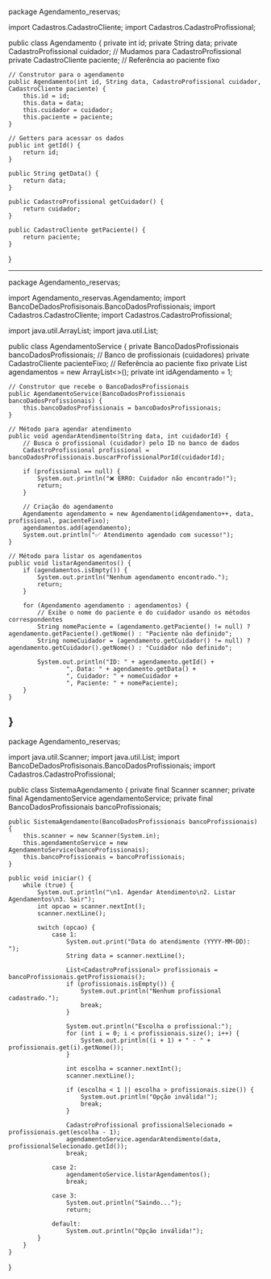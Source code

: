 package Agendamento_reservas;

import Cadastros.CadastroCliente;
import Cadastros.CadastroProfissional;

public class Agendamento {
    private int id;
    private String data;
    private CadastroProfissional cuidador;  // Mudamos para CadastroProfissional
    private CadastroCliente paciente;  // Referência ao paciente fixo

    // Construtor para o agendamento
    public Agendamento(int id, String data, CadastroProfissional cuidador, CadastroCliente paciente) {
        this.id = id;
        this.data = data;
        this.cuidador = cuidador;
        this.paciente = paciente;
    }

    // Getters para acessar os dados
    public int getId() {
        return id;
    }

    public String getData() {
        return data;
    }

    public CadastroProfissional getCuidador() {
        return cuidador;
    }

    public CadastroCliente getPaciente() {
        return paciente;
    }
}

------------------------------------------------------------------
package Agendamento_reservas;

import Agendamento_reservas.Agendamento;
import BancoDeDadosProfisisonais.BancoDadosProfissionais;
import Cadastros.CadastroCliente;
import Cadastros.CadastroProfissional;

import java.util.ArrayList;
import java.util.List;

public class AgendamentoService {
    private BancoDadosProfissionais bancoDadosProfissionais;  // Banco de profissionais (cuidadores)
    private CadastroCliente pacienteFixo;  // Referência ao paciente fixo
    private List<Agendamento> agendamentos = new ArrayList<>();
    private int idAgendamento = 1;

    // Construtor que recebe o BancoDadosProfissionais
    public AgendamentoService(BancoDadosProfissionais bancoDadosProfissionais) {
        this.bancoDadosProfissionais = bancoDadosProfissionais;
    }

    // Método para agendar atendimento
    public void agendarAtendimento(String data, int cuidadorId) {
        // Busca o profissional (cuidador) pelo ID no banco de dados
        CadastroProfissional profissional = bancoDadosProfissionais.buscarProfissionalPorId(cuidadorId);

        if (profissional == null) {
            System.out.println("❌ ERRO: Cuidador não encontrado!");
            return;
        }

        // Criação do agendamento
        Agendamento agendamento = new Agendamento(idAgendamento++, data, profissional, pacienteFixo);
        agendamentos.add(agendamento);
        System.out.println("✅ Atendimento agendado com sucesso!");
    }

    // Método para listar os agendamentos
    public void listarAgendamentos() {
        if (agendamentos.isEmpty()) {
            System.out.println("Nenhum agendamento encontrado.");
            return;
        }

        for (Agendamento agendamento : agendamentos) {
            // Exibe o nome do paciente e do cuidador usando os métodos correspondentes
            String nomePaciente = (agendamento.getPaciente() != null) ? agendamento.getPaciente().getNome() : "Paciente não definido";
            String nomeCuidador = (agendamento.getCuidador() != null) ? agendamento.getCuidador().getNome() : "Cuidador não definido";

            System.out.println("ID: " + agendamento.getId() +
                    ", Data: " + agendamento.getData() +
                    ", Cuidador: " + nomeCuidador +
                    ", Paciente: " + nomePaciente);
        }
    }
}
---------------------------------------------------------------------------
package Agendamento_reservas;

import java.util.Scanner;
import java.util.List;
import BancoDeDadosProfisisonais.BancoDadosProfissionais;
import Cadastros.CadastroProfissional;

public class SistemaAgendamento {
    private final Scanner scanner;
    private final AgendamentoService agendamentoService;
    private final BancoDadosProfissionais bancoProfissionais;

    public SistemaAgendamento(BancoDadosProfissionais bancoProfissionais) {
        this.scanner = new Scanner(System.in);
        this.agendamentoService = new AgendamentoService(bancoProfissionais);
        this.bancoProfissionais = bancoProfissionais;
    }

    public void iniciar() {
        while (true) {
            System.out.println("\n1. Agendar Atendimento\n2. Listar Agendamentos\n3. Sair");
            int opcao = scanner.nextInt();
            scanner.nextLine();

            switch (opcao) {
                case 1:
                    System.out.print("Data do atendimento (YYYY-MM-DD): ");
                    String data = scanner.nextLine();

                    List<CadastroProfissional> profissionais = bancoProfissionais.getProfissionais();
                    if (profissionais.isEmpty()) {
                        System.out.println("Nenhum profissional cadastrado.");
                        break;
                    }

                    System.out.println("Escolha o profissional:");
                    for (int i = 0; i < profissionais.size(); i++) {
                        System.out.println((i + 1) + " - " + profissionais.get(i).getNome());
                    }

                    int escolha = scanner.nextInt();
                    scanner.nextLine();

                    if (escolha < 1 || escolha > profissionais.size()) {
                        System.out.println("Opção inválida!");
                        break;
                    }

                    CadastroProfissional profissionalSelecionado = profissionais.get(escolha - 1);
                    agendamentoService.agendarAtendimento(data, profissionalSelecionado.getId());
                    break;

                case 2:
                    agendamentoService.listarAgendamentos();
                    break;

                case 3:
                    System.out.println("Saindo...");
                    return;

                default:
                    System.out.println("Opção inválida!");
            }
        }
    }
}
